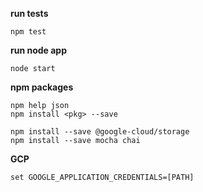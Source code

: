 
**run tests**
```
npm test
```

**run node app**
```
node start

```
**npm packages**
```
npm help json
npm install <pkg> --save

npm install --save @google-cloud/storage
npm install --save mocha chai
```

**GCP**
```
set GOOGLE_APPLICATION_CREDENTIALS=[PATH]

```
